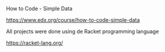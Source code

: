 How to Code - Simple Data

https://www.edx.org/course/how-to-code-simple-data


All projects were done using de Racket programming language

https://racket-lang.org/

